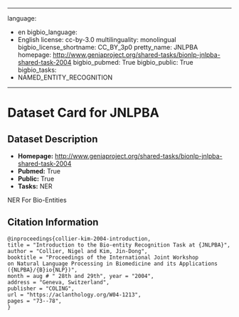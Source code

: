 
---
language: 
- en
bigbio_language: 
- English
license: cc-by-3.0
multilinguality: monolingual
bigbio_license_shortname: CC_BY_3p0
pretty_name: JNLPBA
homepage: http://www.geniaproject.org/shared-tasks/bionlp-jnlpba-shared-task-2004
bigbio_pubmed: True
bigbio_public: True
bigbio_tasks: 
- NAMED_ENTITY_RECOGNITION
---


# Dataset Card for JNLPBA

## Dataset Description

- **Homepage:** http://www.geniaproject.org/shared-tasks/bionlp-jnlpba-shared-task-2004
- **Pubmed:** True
- **Public:** True
- **Tasks:** NER


NER For Bio-Entities



## Citation Information

```
@inproceedings{collier-kim-2004-introduction,
title = "Introduction to the Bio-entity Recognition Task at {JNLPBA}",
author = "Collier, Nigel and Kim, Jin-Dong",
booktitle = "Proceedings of the International Joint Workshop
on Natural Language Processing in Biomedicine and its Applications
({NLPBA}/{B}io{NLP})",
month = aug # " 28th and 29th", year = "2004",
address = "Geneva, Switzerland",
publisher = "COLING",
url = "https://aclanthology.org/W04-1213",
pages = "73--78",
}

```
